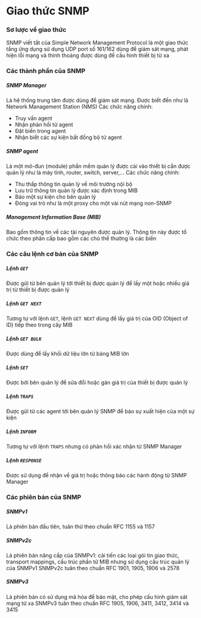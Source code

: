# Giao thức SNMP
### Sơ lược về giao thức
SNMP viết tắt của Simple Network Management Protocol là một giao thức tầng ứng dụng sử dụng UDP port số 161/162 dùng để giám sát mạng, phát hiện lỗi mạng và thỉnh thoảng được dùng để cấu hình thiết bị từ xa

### Các thành phần của SNMP
##### SNMP Manager
Là hệ thống trung tâm được dùng để giám sát mạng. Được biết đến như là Network Management Station (NMS)
Các chức năng chính:
- Truy vấn agent
- Nhận phản hồi từ agent
- Đặt biến trong agent
- Nhận biết các sự kiện bất đồng bộ từ agent

##### SNMP agent
Là một mô-đun (module) phần mềm quản lý được cài vào thiết bị cần được quản lý như là máy tính, router, switch, server,...
Các chức năng chính:
- Thu thấp thông tin quản lý về môi trường nội bộ
- Lưu trữ thông tin quản lý được xác định trong MIB
- Báo một sự kiện cho bên quản lý
- Đóng vai trò như là một proxy cho một vài nút mạng non-SNMP

##### Management Information Base (MIB)
Bao gồm thông tin về các tài nguyên được quản lý. Thông tin này được tổ chức theo phân cấp bao gồm các chủ thể thường là các biến

### Các câu lệnh cơ bản của SNMP
##### Lệnh ```GET```
Được gửi từ bên quản lý tới thiết bị được quản lý để lấy một hoặc nhiều giá trị từ thiết bị được quản lý

##### Lệnh ```GET NEXT```
Tương tự với lệnh ```GET```, lệnh ```GET NEXT``` dùng để lấy giá trị của OID (Object of ID) tiếp theo trong cây MIB

##### Lệnh ```GET BULK```
Được dùng để lấy khối dữ liệu lớn từ bảng MIB lớn

##### Lệnh ```SET```
Được bởi bên quản lý để sửa đổi hoặc gán giá trị của thiết bị được quản lý

##### Lệnh ```TRAPS```
Được gửi từ các agent tới bên quản lý SNMP để báo sự xuất hiện của một sự kiện

##### Lệnh ```INFORM```
Tương tự với lệnh ```TRAPS``` nhưng có phản hồi xác nhận từ SNMP Manager

##### Lệnh ```RESPONSE```
Được sử dụng để nhận về giá trị hoặc thông báo các hành động từ SNMP Manager

### Các phiên bản của SNMP
##### SNMPv1
Là phiên bản đầu tiên, tuân thử theo chuẩn RFC 1155 và 1157

##### SNMPv2c
Là phiên bản nâng cấp của SNMPv1: cải tiến các loại gói tin giao thức, transport mappings, cấu trúc phần tử MIB nhưng sử dụng cấu trúc quản lý của SNMPv1
SNMPv2c tuân theo chuẩn RFC 1901, 1905, 1906 và 2578

##### SNMPv3
Là phiên bản có sử dụng mã hóa để bảo mật, cho phép cấu hình giám sát mạng từ xa
SNMPv3 tuân theo chuẩn RFC 1905, 1906, 3411, 3412, 3414 và 3415